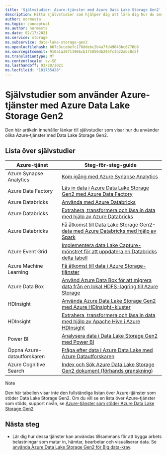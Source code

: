 ```yaml
---
title: 'Självstudier: Azure-tjänster med Azure Data Lake Storage Gen2'
description: Hitta självstudier som hjälper dig att lära dig hur du använder Azure-tjänster med Azure Data Lake Storage Gen2.
author: normesta
ms.topic: conceptual
ms.author: normesta
ms.date: 02/17/2021
ms.service: storage
ms.subservice: data-lake-storage-gen2
ms.openlocfilehash: b67c3ccebefc178ddebc2b4a7fd49043bc0776b8
ms.sourcegitcommit: 910a1a38711966cb171050db245fc3b22abc8c5f
ms.translationtype: MT
ms.contentlocale: sv-SE
ms.lasthandoff: 03/20/2021
ms.locfileid: "101735428"
---
```

# <a name="tutorials-that-use-azure-services-with-azure-data-lake-storage-gen2"></a>Självstudier som använder Azure-tjänster med Azure Data Lake Storage Gen2

Den här artikeln innehåller länkar till självstudier som visar hur du använder olika Azure-tjänster med Data Lake Storage Gen2. 

## <a name="list-of-tutorials"></a>Lista över självstudier

| Azure-tjänst | Steg-för-steg-guide | 
|---------------|-------------------|
| Azure Synapse Analytics | [Kom igång med Azure Synapse Analytics](../../synapse-analytics/get-started.md) |
| Azure Data Factory | [Läs in data i Azure Data Lake Storage Gen2 med Azure Data Factory](../../data-factory/load-azure-data-lake-storage-gen2.md) |
| Azure Databricks | [Använda med Azure Databricks](https://docs.azuredatabricks.net/data/data-sources/azure/azure-datalake-gen2.html) |
| Azure Databricks | [Extrahera, transformera och läsa in data med hjälp av Azure Databricks](/azure/databricks/scenarios/databricks-extract-load-sql-data-warehouse) |
| Azure Databricks | [Få åtkomst till Data Lake Storage Gen2-data med Azure Databricks med hjälp av Spark](data-lake-storage-use-databricks-spark.md)|
| Azure Event Grid | [Implementera data Lake Capture-mönstret för att uppdatera en Databricks delta tabell](data-lake-storage-events.md) |
| Azure Machine Learning | [Få åtkomst till data i Azure Storage-tjänster](../../machine-learning/how-to-access-data.md) |
| Azure Data Box | [Använd Azure Data Box för att migrera data från en lokal HDFS-lagring till Azure Storage](data-lake-storage-migrate-on-premises-hdfs-cluster.md) |
| HDInsight | [Använda Azure Data Lake Storage Gen2 med Azure HDInsight-kluster](../../hdinsight/hdinsight-hadoop-use-data-lake-storage-gen2.md) |
| HDInsight | [Extrahera, transformera och läsa in data med hjälp av Apache Hive i Azure HDInsight](data-lake-storage-tutorial-extract-transform-load-hive.md) |
| Power BI | [Analysera data i Data Lake Storage Gen2 med Power BI](/power-query/connectors/datalakestorage) |
| Öppna Azure-datautforskaren | [Fråga efter data i Azure Data Lake med Azure Datautforskaren](/azure/data-explorer/data-lake-query-data) |
| Azure Cognitive Search | [Index och Sök Azure Data Lake Storage Gen2 dokument (förhands granskning)](../../search/search-howto-index-azure-data-lake-storage.md) |

> [!NOTE]
> Den här tabellen visar inte den fullständiga listan över Azure-tjänster som stöder Data Lake Storage Gen2. Om du vill se en lista över Azure-tjänster som stöds, support nivån, se [Azure-tjänster som stöder Azure Data Lake Storage Gen2](data-lake-storage-supported-azure-services.md)

## <a name="next-steps"></a>Nästa steg

- Lär dig hur dessa tjänster kan användas tillsammans för att bygga arbets belastningar som matar in, hämtar, bearbetar och visualiserar data. Se [använda Azure Data Lake Storage Gen2 för Big data-krav](data-lake-storage-data-scenarios.md).
